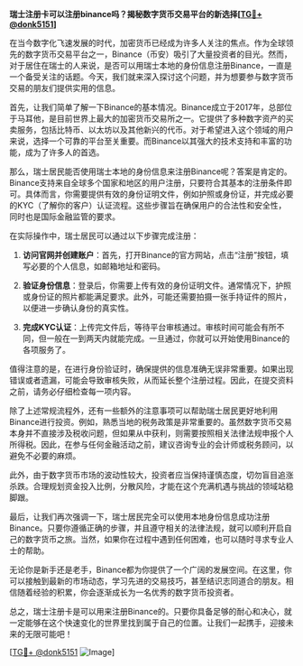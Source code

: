 **瑞士注册卡可以注册binance吗？揭秘数字货币交易平台的新选择[[TG💪+ @donk5151](https://t.me/s/donk5151)]**

在当今数字化飞速发展的时代，加密货币已经成为许多人关注的焦点。作为全球领先的数字货币交易平台之一，Binance（币安）吸引了大量投资者的目光。然而，对于居住在瑞士的人来说，是否可以用瑞士本地的身份信息注册Binance，一直是一个备受关注的话题。今天，我们就来深入探讨这个问题，并为想要参与数字货币交易的朋友们提供实用的信息。

首先，让我们简单了解一下Binance的基本情况。Binance成立于2017年，总部位于马耳他，是目前世界上最大的加密货币交易所之一。它提供了多种数字资产的买卖服务，包括比特币、以太坊以及其他新兴的代币。对于希望进入这个领域的用户来说，选择一个可靠的平台至关重要。而Binance以其强大的技术支持和丰富的功能，成为了许多人的首选。

那么，瑞士居民能否使用瑞士本地的身份信息来注册Binance呢？答案是肯定的。Binance支持来自全球多个国家和地区的用户注册，只要符合其基本的注册条件即可。具体而言，你需要提供有效的身份证明文件，例如护照或身份证，并完成必要的KYC（了解你的客户）认证流程。这些步骤旨在确保用户的合法性和安全性，同时也是国际金融监管的要求。

在实际操作中，瑞士居民可以通过以下步骤完成注册：

1. **访问官网并创建账户**：首先，打开Binance的官方网站，点击“注册”按钮，填写必要的个人信息，如邮箱地址和密码。

2. **验证身份信息**：登录后，你需要上传有效的身份证明文件。通常情况下，护照或身份证的照片都能满足要求。此外，可能还需要拍摄一张手持证件的照片，以便进一步确认身份的真实性。

3. **完成KYC认证**：上传完文件后，等待平台审核通过。审核时间可能会有所不同，但一般在一到两天内就能完成。一旦通过，你就可以开始使用Binance的各项服务了。

值得注意的是，在进行身份验证时，确保提供的信息准确无误非常重要。如果出现错误或者遗漏，可能会导致审核失败，从而延长整个注册过程。因此，在提交资料之前，请务必仔细检查每一项内容。

除了上述常规流程外，还有一些额外的注意事项可以帮助瑞士居民更好地利用Binance进行投资。例如，熟悉当地的税务政策是非常重要的。虽然数字货币交易本身并不直接涉及税收问题，但如果从中获利，则需要按照相关法律法规申报个人所得税。因此，在参与任何金融活动之前，建议咨询专业的会计师或税务顾问，以避免不必要的麻烦。

此外，由于数字货币市场的波动性较大，投资者应当保持谨慎态度，切勿盲目追涨杀跌。合理规划资金投入比例，分散风险，才能在这个充满机遇与挑战的领域站稳脚跟。

最后，让我们再次强调一下，瑞士居民完全可以使用本地身份信息成功注册Binance。只要你遵循正确的步骤，并且遵守相关的法律法规，就可以顺利开启自己的数字货币之旅。当然，如果你在过程中遇到任何困难，也可以随时寻求专业人士的帮助。

无论你是新手还是老手，Binance都为你提供了一个广阔的发展空间。在这里，你可以接触到最新的市场动态，学习先进的交易技巧，甚至结识志同道合的朋友。相信随着经验的积累，你会逐渐成长为一名优秀的数字货币投资者。

总之，瑞士注册卡是可以用来注册Binance的。只要你具备足够的耐心和决心，就一定能够在这个快速变化的世界里找到属于自己的位置。让我们一起携手，迎接未来的无限可能吧！

[[TG💪+ @donk5151](https://t.me/s/donk5151) ![Image](https://i.postimg.cc/rwNCRYN7/Snipaste-2025-04-30-17-27-05.png)]